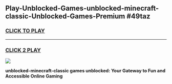 
## Play-Unblocked-Games-unblocked-minecraft-classic-Unblocked-Games-Premium #49taz
<h3>
<a href="https://premium.freeplayer.one?title=unblocked-minecraft-classic&ref=12M">CLICK TO PLAY</a></h3>
<hr>

<h3>
<a href="https://premium.freeplayer.one?title=unblocked-minecraft-classic&ref=12M">CLICK 2 PLAY</a>
  
</h3>

<a href="https://premium.freeplayer.one?title=unblocked-minecraft-classic&ref=12M"><img src="https://clearcache.store/games.png"></a>


**unblocked-minecraft-classic games unblocked: Your Gateway to Fun and Accessible Online Gaming**
